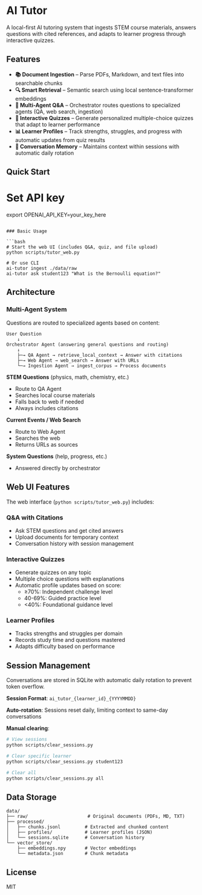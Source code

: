 # AI Tutor

A local-first AI tutoring system that ingests STEM course materials, answers questions with cited references, and adapts to learner progress through interactive quizzes.

## Features

- **📚 Document Ingestion** – Parse PDFs, Markdown, and text files into searchable chunks
- **🔍 Smart Retrieval** – Semantic search using local sentence-transformer embeddings
- **🤖 Multi-Agent Q&A** – Orchestrator routes questions to specialized agents (QA, web search, ingestion)
- **📝 Interactive Quizzes** – Generate personalized multiple-choice quizzes that adapt to learner performance
- **📊 Learner Profiles** – Track strengths, struggles, and progress with automatic updates from quiz results
- **💬 Conversation Memory** – Maintains context within sessions with automatic daily rotation

## Quick Start

# Set API key
export OPENAI_API_KEY=your_key_here
```

### Basic Usage

```bash
# Start the web UI (includes Q&A, quiz, and file upload)
python scripts/tutor_web.py

# Or use CLI
ai-tutor ingest ./data/raw
ai-tutor ask student123 "What is the Bernoulli equation?"
```

## Architecture

### Multi-Agent System

Questions are routed to specialized agents based on content:

```
User Question
    ↓
Orchestrator Agent (answering general questions and routing)
    ↓
    ├─→ QA Agent → retrieve_local_context → Answer with citations
    ├─→ Web Agent → web_search → Answer with URLs
    └─→ Ingestion Agent → ingest_corpus → Process documents
```

**STEM Questions** (physics, math, chemistry, etc.)
- Route to QA Agent
- Searches local course materials
- Falls back to web if needed
- Always includes citations

**Current Events / Web Search**
- Route to Web Agent
- Searches the web
- Returns URLs as sources

**System Questions** (help, progress, etc.)
- Answered directly by orchestrator


## Web UI Features

The web interface (`python scripts/tutor_web.py`) includes:

### Q&A with Citations
- Ask STEM questions and get cited answers
- Upload documents for temporary context
- Conversation history with session management

### Interactive Quizzes
- Generate quizzes on any topic
- Multiple choice questions with explanations
- Automatic profile updates based on score:
  - ≥70%: Independent challenge level
  - 40-69%: Guided practice level
  - <40%: Foundational guidance level

### Learner Profiles
- Tracks strengths and struggles per domain
- Records study time and questions mastered
- Adapts difficulty based on performance

## Session Management

Conversations are stored in SQLite with automatic daily rotation to prevent token overflow.

**Session Format**: `ai_tutor_{learner_id}_{YYYYMMDD}`

**Auto-rotation**: Sessions reset daily, limiting context to same-day conversations

**Manual clearing**:
```bash
# View sessions
python scripts/clear_sessions.py

# Clear specific learner
python scripts/clear_sessions.py student123

# Clear all
python scripts/clear_sessions.py all
```


## Data Storage

```
data/
├── raw/                      # Original documents (PDFs, MD, TXT)
├── processed/
│   ├── chunks.jsonl         # Extracted and chunked content
│   ├── profiles/            # Learner profiles (JSON)
│   └── sessions.sqlite      # Conversation history
└── vector_store/
    ├── embeddings.npy       # Vector embeddings
    └── metadata.json        # Chunk metadata
```


## License

MIT
